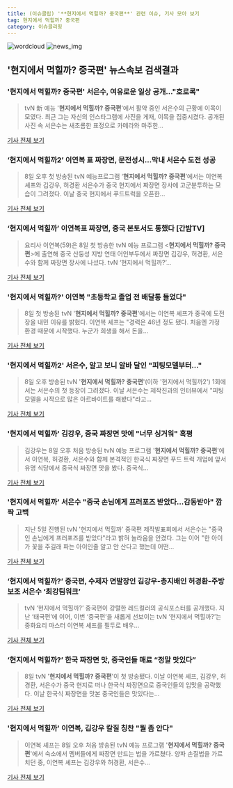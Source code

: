 ```yaml
---
title: (이슈클립) '**현지에서 먹힐까? 중국편**' 관련 이슈, 기사 모아 보기
tag: 현지에서 먹힐까? 중국편
category: 이슈클리핑
---
```

![wordcloud](https://s3.ap-northeast-2.amazonaws.com/lyrics101-wordcloud/2018-09-09-1536423922.png)
![news_img](https://user-images.githubusercontent.com/42597476/44507050-1206f400-a6e4-11e8-8d98-7ffbfebb353f.png)
## **'**현지에서 먹힐까? 중국편**'** 뉴스속보 검색결과
### '**현지에서 먹힐까? 중국편**' 서은수, 여유로운 일상 공개…"호로록"

>tvN 新 예능 '**현지에서 먹힐까? 중국편**'에서 활약 중인 서은수의 근황에 이목이 모였다. 최근 그는 자신의 인스타그램에 사진을 게재, 이목을 집중시켰다. 공개된 사진 속 서은수는 새초롬한 표정으로 카메라와 마주한...

<a href="http://www.topstarnews.net/news/articleView.html?idxno=478404" target="_blank">기사 전체 보기</a>

### ‘현지에서 먹힐까2’ 이연복 표 짜장면, 문전성시…막내 서은수 도전 성공

>8일 오후 첫 방송된 tvN 예능프로그램 ‘**현지에서 먹힐까? 중국편**’에서는 이연복 셰프와 김강우, 허경환 서은수가 중국 현지에서 짜장면 장사에 고군분투하는 모습이 그려졌다. 이날 중국 현지에서 푸드트럭을 오픈한...

<a href="http://sports.mk.co.kr/view.php?year=2018&no=566922" target="_blank">기사 전체 보기</a>

### ‘현지에서 먹힐까’ 이연복표 짜장면, 중국 본토서도 통했다 [간밤TV]

>요리사 이연복(59)은 8일 첫 방송한 tvN 예능 프로그램 <**현지에서 먹힐까? 중국편**>에 출연해 중국 산둥성 지방 연태 어인부두에서 짜장면 김강우, 허경환, 서은수와 함께 짜장면 장사에 나섰다. tvN ‘현지에서 먹힐까?’...

<a href="http://sports.khan.co.kr/news/sk_index.html?art_id=201809090012003&sec_id=540201&pt=nv" target="_blank">기사 전체 보기</a>

### '현지에서 먹힐까?' 이연복 "초등학교 졸업 전 배달통 들었다"

>8일 첫 방송된 tvN '**현지에서 먹힐까? 중국편**'에서는 이연복 셰프가 중국에 도전장을 내민 이유를 밝혔다. 이연복 셰프는 "경력은 46년 정도 됐다. 처음엔 가정 환경 때문에 시작했다. 누군가 희생을 해서 돈을...

<a href="http://isplus.live.joins.com/news/article/aid.asp?aid=22545585" target="_blank">기사 전체 보기</a>

### '현지에서 먹힐까2' 서은수, 알고 보니 알바 달인 "피팅모델부터…"

>8일 오후 방송된 tvN '**현지에서 먹힐까? 중국편**'(이하 '현지에서 먹힐까2') 1회에서는 서은수의 첫 등장이 그려졌다. 이날 서은수는 제작진과의 인터뷰에서 "피팅 모델을 시작으로 많은 아르바이트를 해봤다"라고...

<a href="http://www.mydaily.co.kr/new_yk/html/read.php?newsid=201809081813936240&ext=na" target="_blank">기사 전체 보기</a>

### '현지에서 먹힐까' 김강우, 중국 짜장면 맛에 "너무 싱거워" 혹평

>김강우는 8일 오후 처음 방송된 tvN 예능 프로그램 '**현지에서 먹힐까? 중국편**'에서 이연복, 허경환, 서은수와 함께 본격적인 한국식 짜장면 푸드 트럭 개업에 앞서 유명 식당에서 중국식 짜장면 맛을 봤다. 중국식...

<a href="http://news1.kr/articles/?3421115" target="_blank">기사 전체 보기</a>

### '현지에서 먹힐까' 서은수 "중국 손님에게 프러포즈 받았다…감동받아" 깜짝 고백

>지난 5일 진행된 tvN '현지에서 먹힐까' 중국편 제작발표회에서 서은수는 "중국인 손님에게 프러포즈를 받았다"라고 밝혀 놀라움을 안겼다. 그는 이어 "한 아이가 꽃을 주길래 파는 아이인줄 알고 안 산다고 했는데 어떤...

<a href="http://www.starseoultv.com/news/articleView.html?idxno=506556" target="_blank">기사 전체 보기</a>

### ‘현지에서 먹힐까?’ 중국편, 수제자 면발장인 김강우-총지배인 허경환-주방보조 서은수 ‘최강팀워크’

>tvN ‘현지에서 먹힐까?’ 중국편이 강렬한 레드컬러의 공식포스터를 공개했다. 지난 ‘태국편’에 이어, 이번 ‘중국편’을 새롭게 선보이는 tvN ‘현지에서 먹힐까?’는 중화요리 마스터 이연복 셰프를 필두로 배우...

<a href="http://www.kookje.co.kr/news2011/asp/newsbody.asp?code=0500&key=20180908.99099003055" target="_blank">기사 전체 보기</a>

### ‘현지에서 먹힐까?’ 한국 짜장면 맛, 중국인들 매료 “정말 맛있다”

>8일 tvN '**현지에서 먹힐까? 중국편**'이 첫 방송됐다. 이날 이연복 셰프, 김강우, 허경환, 서은수가 중국 현지로 떠나 한국식 짜장면으로 중국인들의 입맛을 공략했다. 이날 한국식 짜장면을 맛본 중국인들은 맛있다는...

<a href="http://www.tvreport.co.kr/?c=news&m=newsview&idx=1078776" target="_blank">기사 전체 보기</a>

### '현지에서 먹힐까' 이연복, 김강우 칼질 칭찬 "뭘 좀 안다"

>이연복 셰프는 8일 오후 처음 방송된 tvN 예능 프로그램 '**현지에서 먹힐까? 중국편**'에서 숙소에서 멤버들에게 짜장면 만드는 법을 가르쳤다. 양파 손질법을 가르치던 중, 이연복 셰프는 김강우와 허경환, 서은수...

<a href="http://news1.kr/articles/?3421117" target="_blank">기사 전체 보기</a>


